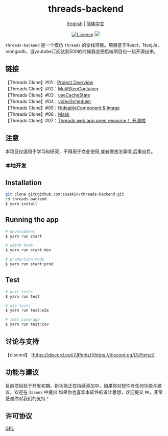 <h1 align="center">
  threads-backend
</h1>

<p align="center">
 <a href="docs/README.en.md">English</a>  | <a href="README.md">简体中文</a> 
</p>

<p align="center">
  <a href="https://github.com/susakin/threads-backend/blob/master/LICENSE"><img src="https://img.shields.io/github/license/susakin/threads-backend" alt="License"></a>
  <a><img src="https://img.shields.io/badge/PRs-welcome-brightgreen.svg"/></a>
</p>

`threads-backend` 是一个模仿 `threads` 的全栈项目。项目基于React，NesjJs，mongodb，当youtube订阅达到500的时候我会把后端项目也一起开源出来。

## 链接

【Threads Clone】#01：[Project Overview](https://www.youtube.com/watch?v=VKyUfLgA5Ko)  
【Threads Clone】#02：[MutilStepContainer](https://www.youtube.com/watch?v=3t0OoDlCY_k)  
【Threads Clone】#03：[useCacheState](https://www.youtube.com/watch?v=yTzHwWWqpok)  
【Threads Clone】#04：[videoScheduler](https://www.youtube.com/watch?v=rdcjZ6LHGOs)  
【Threads Clone】#05：[HideableComponent & Image](https://www.youtube.com/watch?v=b6DMlS_dHks)<br/>
【Threads Clone】#06：[Mask](https://www.youtube.com/watch?v=H5z3Jufel6A)<br/>
【Threads Clone】#07：[Threads web app open resource！ 开源啦 ](https://www.youtube.com/watch?v=sIEHxKcvVBw&t=5s)

## 注意

本项目仅适用于学习和研究，不得用于商业使用,或者做违法事情,后果自负。

### 本地开发
## Installation

```bash
git clone git@github.com:susakin/threads-backend.git
cd threads-backend
$ yarn install
```

## Running the app

```bash
# development
$ yarn run start

# watch mode
$ yarn run start:dev

# production mode
$ yarn run start:prod
```

## Test

```bash
# unit tests
$ yarn run test

# e2e tests
$ yarn run test:e2e

# test coverage
$ yarn run test:cov
```

## 讨论与支持

【discord】 [https://discord.gg/j7JPmhzt](https://discord.gg/j7JPmhzt)

## 功能与建议

目前项目处于开发初期，新功能正在持续添加中，如果你对软件有任何功能与建议，欢迎在 `Issues` 中提出
如果你也喜欢本软件的设计思想，欢迎提交 `PR`，非常感谢你对我们的支持！

## 许可协议

[GPL](LICENSE)


